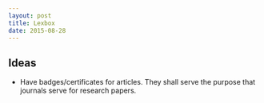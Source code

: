 ```yaml
---
layout: post
title: Lexbox
date: 2015-08-28
---
```


## Ideas
* Have badges/certificates for articles. They shall serve the purpose that journals serve for research papers.